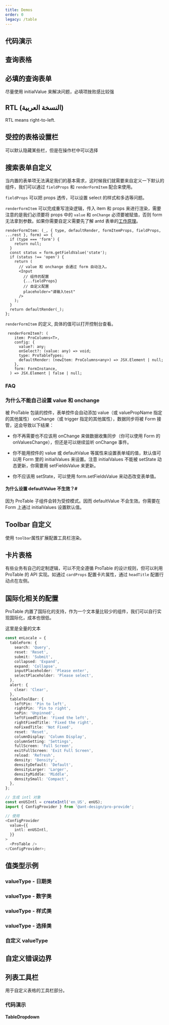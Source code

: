 ```yaml
---
title: Demos
order: 0
legacy: /table
---
```


## 代码演示

## 查询表格

<code src="../demos/single.tsx"  background="var(--main-bg-color)" title="查询表格"></code>

<code src="../demos/theme.tsx" background="var(--main-bg-color)" iframe="550" title="黑色主紧凑主题"></code>

<code src="../demos/single-test.tsx" debug background="var(--main-bg-color)" ></code>

<code src="../demos/no-option.tsx"  background="var(--main-bg-color)" title="查询（无按钮）表格"></code>

<code src="../demos/dataSource.tsx"  background="var(--main-bg-color)" title="使用 DataSource" ></code>

<code src="../demos/normal.tsx"  background="var(--main-bg-color)" title="无查询表单"></code>

<code src="../demos/lightfilter.tsx"  background="var(--main-bg-color)" title="轻量筛选替换查询表单"></code>

<code src="../demos/no-title.tsx"  background="var(--main-bg-color)" title="无 ToolBar 的表格"></code>

## 必填的查询表单

尽量使用 initialValue 来解决问题，必填项挫败感比较强

<code src="../demos/open-rules.tsx"  background="var(--main-bg-color)" ></code>

<code src="../demos/table-nested.tsx"  background="var(--main-bg-color)" title="嵌套表格"></code>

<code src="../demos/split.tsx"  background="var(--main-bg-color)" title="左右结构"></code>

<code src="../demos/batchOption.tsx"  background="var(--main-bg-color)" title="表格批量操作"></code>

<code src="../demos/form.tsx"  background="var(--main-bg-color)" title="通过 formRef 来操作查询表单"></code>

## RTL (النسخة العربية)

RTL means right-to-left.

<code src="../demos/rtl_table.tsx"  background="var(--main-bg-color)" ></code>

## 受控的表格设置栏

可以默认隐藏某些栏，但是在操作栏中可以选择

<code src="../demos/columnsStateMap.tsx"  background="var(--main-bg-color)" ></code>

<code src="../demos/pollinga.tsx"  background="var(--main-bg-color)" title="表格轮询"></code>

<code src="../demos/dateFormatter.tsx"  background="var(--main-bg-color)" title="dateFormatter-日期格式化"></code>

## 搜索表单自定义

当内置的表单项无法满足我们的基本需求，这时候我们就需要来自定义一下默认的组件，我们可以通过 `fieldProps` 和 `renderFormItem` 配合来使用。

`fieldProps` 可以把 props 透传，可以设置 select 的样式和多选等问题。

`renderFormItem` 可以完成重写渲染逻辑，传入 item 和 props 来进行渲染，需要注意的是我们必须要将 props 中的 `value` 和 `onChange` 必须要被赋值，否则 form 无法拿到参数。如果你需要自定义需要先了解 antd 表单的[工作原理](https://ant.design/components/form-cn/#Form.Item)。

```tsx | pure
renderFormItem: (_, { type, defaultRender, formItemProps, fieldProps, ...rest }, form) => {
  if (type === 'form') {
    return null;
  }
  const status = form.getFieldValue('state');
  if (status !== 'open') {
    return (
      // value 和 onchange 会通过 form 自动注入。
      <Input
        // 组件的配置
        {...fieldProps}
        // 自定义配置
        placeholder="请输入test"
      />
    );
  }
  return defaultRender(_);
};
```

`renderFormItem` 的定义, 具体的值可以打开控制台查看。

```tsx | pure
 renderFormItem?: (
    item: ProColumns<T>,
    config: {
      value?: any;
      onSelect?: (value: any) => void;
      type: ProTableTypes;
      defaultRender: (newItem: ProColumns<any>) => JSX.Element | null;
    },
    form: FormInstance,
  ) => JSX.Element | false | null;
```

<code src="../demos/linkage_form.tsx"  background="var(--main-bg-color)" ></code>

### FAQ

### 为什么不能自己设置 value 和 onchange

被 ProTable 包装的控件，表单控件会自动添加 value（或 valuePropName 指定的其他属性） onChange（或 trigger 指定的其他属性），数据同步将被 Form 接管，这会导致以下结果：

- 你不再需要也不应该用 onChange 来做数据收集同步（你可以使用 Form 的 onValuesChange），但还是可以继续监听 onChange 事件。

- 你不能用控件的 value 或 defaultValue 等属性来设置表单域的值，默认值可以用 Form 里的 initialValues 来设置。注意 initialValues 不能被 setState 动态更新，你需要用 setFieldsValue 来更新。

- 你不应该用 setState，可以使用 form.setFieldsValue 来动态改变表单值。

#### 为什么设置 defaultValue 不生效？#

因为 ProTable 子组件会转为受控模式。因而 defaultValue 不会生效。你需要在 Form 上通过 initialValues 设置默认值。

<code src="../demos/search_option.tsx"  background="var(--main-bg-color)" ></code>

## Toolbar 自定义

使用 `toolbar`属性扩展配置工具栏渲染。

<code src="../demos/listToolBar.tsx"  background="var(--main-bg-color)" ></code>

<code src="../demos/renderTable.tsx"  background="var(--main-bg-color)" title="表格主体自定义"></code>

## 卡片表格

有些业务有自己的定制逻辑，可以不完全遵循 ProTable 的设计规则，但可以利用 ProTable 的 API 实现。如通过 `cardProps` 配置卡片属性，通过 `headTitle` 配置行动点在左侧。

<code src="../demos/card-title.tsx" background="var(--main-bg-color)" title="卡片表格" desc="使用卡片标题，行动点在左侧。"></code>

## 国际化相关的配置

ProTable 内置了国际化的支持，作为一个文本量比较少的组件，我们可以自行实现国际化，成本也很低。

这里是全量的文本

```typescript | pure
const enLocale = {
  tableForm: {
    search: 'Query',
    reset: 'Reset',
    submit: 'Submit',
    collapsed: 'Expand',
    expand: 'Collapse',
    inputPlaceholder: 'Please enter',
    selectPlaceholder: 'Please select',
  },
  alert: {
    clear: 'Clear',
  },
  tableToolBar: {
    leftPin: 'Pin to left',
    rightPin: 'Pin to right',
    noPin: 'Unpinned',
    leftFixedTitle: 'Fixed the left',
    rightFixedTitle: 'Fixed the right',
    noFixedTitle: 'Not Fixed',
    reset: 'Reset',
    columnDisplay: 'Column Display',
    columnSetting: 'Settings',
    fullScreen: 'Full Screen',
    exitFullScreen: 'Exit Full Screen',
    reload: 'Refresh',
    density: 'Density',
    densityDefault: 'Default',
    densityLarger: 'Larger',
    densityMiddle: 'Middle',
    densitySmall: 'Compact',
  },
};

// 生成 intl 对象
const enUSIntl = createIntl('en_US', enUS);
import { ConfigProvider } from '@ant-design/pro-provide';

// 使用
<ConfigProvider
  value={{
    intl: enUSIntl,
  }}
>
  <ProTable />
</ConfigProvider>;
```

<code src="../demos/intl.tsx"  background="var(--main-bg-color)" title="国际化相关的配置"></code>

<code src="../demos/search.tsx"  background="var(--main-bg-color)" title="使用自带 keyWords 搜索的 table"></code>

## 值类型示例

### valueType - 日期类

<code src="../demos/valueTypeDate.tsx"  background="var(--main-bg-color)" ></code>

### valueType - 数字类

<code src="../demos/valueTypeNumber.tsx"  background="var(--main-bg-color)" ></code>

### valueType - 样式类

<code src="../demos/valueType.tsx"  background="var(--main-bg-color)" ></code>

### valueType - 选择类

<code src="../demos/valueType_select.tsx"  background="var(--main-bg-color)" ></code>

### 自定义 valueType

<code src="../demos/customization-value-type.tsx"  background="var(--main-bg-color)" ></code>

## 自定义错误边界

<code src="../demos/error-boundaries.tsx"  background="var(--main-bg-color)" iframe="572"></code>

<code src="../demos/error-boundaries-false.tsx" title="取消自定义错误边界" iframe="462"></code>

<code src="../demos/config-provider.tsx" debug  background="var(--main-bg-color)" ></code>

## 列表工具栏

用于自定义表格的工具栏部分。

### 代码演示

<code src="../demos/ListToolBar/basic.tsx" background="var(--main-bg-color)" title="列表工具栏-基本使用"></code>

<code src="../demos/ListToolBar/no-title.tsx" background="var(--main-bg-color)" title="无标题" desc="列表工具栏-没有标题的情况下搜索框会前置。"></code>

<code src="../demos/ListToolBar/multipleLine.tsx" background="var(--main-bg-color)" title="双行布局" desc="列表工具栏-双行的情况下会有双行的布局形式。"></code>

<code src="../demos/ListToolBar/tabs.tsx" background="var(--main-bg-color)" title="带标签" desc="列表工具栏-标签需配合 `multipleLine` 为 `true` 时使用。"></code>

<code src="../demos/ListToolBar/menu.tsx" background="var(--main-bg-color)" title="列表工具栏-标题下拉菜单"></code>

#### TableDropdown

<code src="../demos/edittable-rules.tsx" background="var(--main-bg-color)" title="列表工具栏-标题下拉菜单" debug></code>
